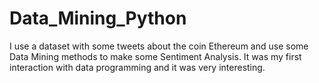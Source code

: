 # Data_Mining_Python
  I use a dataset with some tweets about the coin Ethereum and use some Data Mining methods to make some Sentiment Analysis. It was my first interaction with data programming and it was very interesting.
